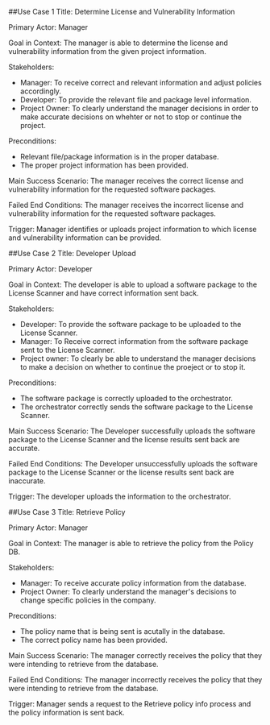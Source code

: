##Use Case 1
Title: Determine License and Vulnerability Information

Primary Actor: Manager

Goal in Context: The manager is able to determine the license and vulnerability information from the given project information. 

Stakeholders: 
* Manager: To receive correct and relevant information and adjust policies accordingly. 
* Developer: To provide the relevant file and package level information. 
* Project Owner: To clearly understand the manager decisions in order to make accurate decisions on whehter or not to stop or continue the project. 

Preconditions: 
* Relevant file/package information is in the proper database.
* The proper project information has been provided. 

Main Success Scenario: The manager receives the correct license and vulnerability information for the requested software packages. 

Failed End Conditions: The manager receives the incorrect license and vulnerability information for the requested software packages. 

Trigger: Manager identifies or uploads project information to which license and vulnerability information can be provided. 

##Use Case 2
Title: Developer Upload

Primary Actor: Developer

Goal in Context: The developer is able to upload a software package to the License Scanner and have correct information sent back. 

Stakeholders: 
* Developer: To provide the software package to be uploaded to the License Scanner.
* Manager: To Receive correct information from the software package sent to the License Scanner. 
* Project owner: To clearly be able to understand the manager decisions to make a decision on whether to continue the proeject or to stop it. 

Preconditions: 
* The software package is correctly uploaded to the orchestrator. 
* The orchestrator correctly sends the software package to the License Scanner.

Main Success Scenario: The Developer successfully uploads the software package to the License Scanner and the license results sent back are accurate. 

Failed End Conditions: The Developer unsuccessfully uploads the software package to the License Scanner or the license results sent back are inaccurate. 

Trigger: The developer uploads the information to the orchestrator. 

##Use Case 3
Title: Retrieve Policy

Primary Actor: Manager

Goal in Context: The manager is able to retrieve the policy from the Policy DB. 

Stakeholders: 
* Manager: To receive accurate policy information from the database. 
* Project Owner: To clearly understand the manager's decisions to change specific policies in the company. 

Preconditions: 
* The policy name that is being sent is acutally in the database.
* The correct policy name has been provided. 

Main Success Scenario: The manager correctly receives the policy that they were intending to retrieve from the database. 

Failed End Conditions: The manager incorrectly receives the policy that they were intending to retrieve from the database. 

Trigger: Manager sends a request to the Retrieve policy info process and the policy information is sent back. 
